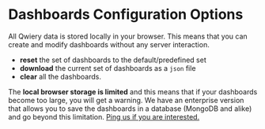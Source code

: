 # Dashboards Configuration Options
  
All Qwiery data is stored locally in your browser. This means that you can create and modify dashboards without any server interaction.

- **reset** the set of dashboards to the default/predefined set
- **download** the current set of dashboards as a `json` file
- **clear** all the dashboards.

The **local browser storage is limited** and this means that if your dashboards become too large, you will get a warning. We have an enterprise version that allows you to save the dashboards in a database (MongoDB and alike) and go beyond this limitation. [Ping us if you are interested.](https://graphsandnetworks.com/contact)
